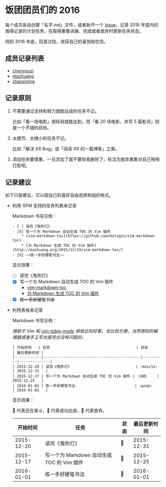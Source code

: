 # 饭团团员们的 2016

每个成员各自创建「名字.md」文件，或者新开一个 [Issue][1]，记录 2016 年度内的值得记录的计划任务，在取得重要进展、完成或者放弃时更新任务状态。

待到 2016 年底，回首过往，收获自己的喜悦和忧伤。

## 成员记录列表

* [chenyouzi](chenxiaoyoyo.md)
* [mazhuang](#1)
* [zhaoxining](zxning.md)

## 记录原则

1. 不需要通过坚持和努力就能达成的任务不记。

    比如「看一场电影」很轻易就能达到，而「看 20 场电影，并写 5 篇影评」则是一个不错的目标。

2. 太细节、太微小的任务不记。

    比如「解决 XX Bug」或「阅读 XX 的一篇博客」之类。

3. 添加任务要慎重，一旦添加了就不要轻易删除了，标注为放弃勇敢对自己啪啪打脸吧。

## 记录建议

如下只是建议，可以按自己的喜好自由选择和组织格式。

* 利用 GFM 支持的任务列表来记录

    Markdown 书写示例：

    ```
    - [ ] 读完《鬼吹灯》
    - [X] 写一个为 Markdown 自动生成 TOC 的 Vim 插件
        * [vim-markdown-toc](https://github.com/mzlogin/vim-markdown-toc)
        * [为 Markdown 生成 TOC 的 Vim 插件](http://mazhuang.org/2015/12/19/vim-markdown-toc/)
    - [X] ~~练一手好硬笔书法~~
    ```

    显示效果：
    - [ ] 读完《鬼吹灯》
    - [X] 写一个为 Markdown 自动生成 TOC 的 Vim 插件
        * [vim-markdown-toc](https://github.com/mzlogin/vim-markdown-toc)
        * [为 Markdown 生成 TOC 的 Vim 插件](http://mazhuang.org/2015/12/19/vim-markdown-toc/)
    - [X] ~~练一手好硬笔书法~~

* 利用表格来记录
    
    Markdown 书写示例：

    *借助于 Vim 和 [vim-table-mode](https://github.com/dhruvasagar/vim-table-mode) 排版比较好看，也比较方便。当然用别的编辑器或者手工写也是完全没有问题的。*

    ```
    | 开始时间   | 任务                                       | 状态     | 最后更新时间 |
    |------------|--------------------------------------------|----------|--------------|
    | 2015-12-20 | 读完《鬼吹灯》                             | :muscle: | 2015-12-31   |
    | 2015-12-17 | 写一个为 Markdown 自动生成 TOC 的 Vim 插件 | :100:    | 2015-12-25   |
    | 2016-01-01 | 练一手好硬笔书法                           | :poop:   | 2016-01-01   |
    ```

    显示效果：

    :muscle: 代表还在奋斗，:100: 代表成功达成，:poop: 代表放弃。

    | 开始时间   | 任务                                       | 状态     | 最后更新时间 |
    |------------|--------------------------------------------|----------|--------------|
    | 2015-12-20 | 读完《鬼吹灯》                             | :muscle: | 2015-12-31   |
    | 2015-12-17 | 写一个为 Markdown 自动生成 TOC 的 Vim 插件 | :100:    | 2015-12-25   |
    | 2016-01-01 | 练一手好硬笔书法                           | :poop:   | 2016-01-01   |

[1]: https://github.com/basis-learning/MateToEat-2016Plan/issues

